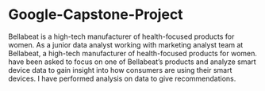 # Google-Capstone-Project
Bellabeat is a high-tech manufacturer of health-focused products for women. As a junior data analyst working with marketing analyst team at Bellabeat, a high-tech manufacturer of health-focused products for women. have been asked to focus on one of Bellabeat’s products and analyze smart device data to gain insight into how consumers are using their smart devices. I have performed analysis on data to give recommendations.
